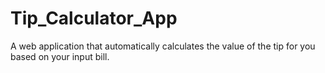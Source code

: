 # Tip_Calculator_App
A web application that automatically calculates the value of the tip for you based on your input bill. 
